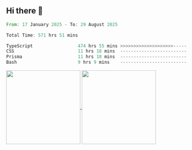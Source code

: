 ## Hi there 👋
<!--START_SECTION:waka-->

```rust
From: 17 January 2025 - To: 29 August 2025

Total Time: 571 hrs 51 mins

TypeScript                 474 hrs 55 mins >>>>>>>>>>>>>>>>>>>>-----   81.88 %
CSS                        11 hrs 18 mins  -------------------------   01.95 %
Prisma                     11 hrs 18 mins  -------------------------   01.95 %
Bash                       9 hrs 9 mins    -------------------------   01.58 %
```

<!--END_SECTION:waka-->

<a href="https://github.com/anuraghazra/github-readme-stats">
  <img height=200 align="center" src="https://github-readme-stats.vercel.app/api/top-langs/?username=paulgeorge35&layout=donut&langs_count=5&theme=transparent" />
</a>
<a href="https://github.com/anuraghazra/convoychat">
  <img height=200 align="center" src="https://github-readme-stats.vercel.app/api?username=paulgeorge35&show_icons=true&show=prs_merged&theme=transparent&rank_icon=github" />
</a>
